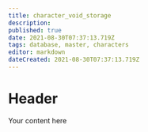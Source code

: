 ```yaml
---
title: character_void_storage
description: 
published: true
date: 2021-08-30T07:37:13.719Z
tags: database, master, characters
editor: markdown
dateCreated: 2021-08-30T07:37:13.719Z
---
```


# Header
Your content here